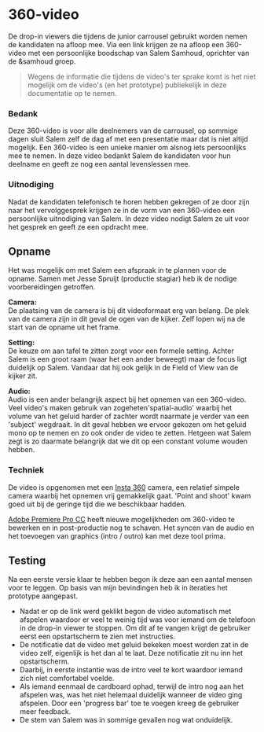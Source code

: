 # 360-video

De drop-in viewers die tijdens de junior carrousel gebruikt worden nemen de kandidaten na afloop mee. Via een link krijgen ze na afloop een 360-video met een persoonlijke boodschap van Salem Samhoud, oprichter van de &samhoud groep.

> Wegens de informatie die tijdens de video's ter sprake komt is het niet mogelijk om de video's (en het prototype) publiekelijk in deze documentatie op te nemen.

### Bedank
Deze 360-video is voor alle deelnemers van de carrousel, op sommige dagen sluit Salem zelf de dag af met een presentatie maar dat is niet altijd mogelijk. Een 360-video is een unieke manier om alsnog iets persoonlijks mee te nemen. In deze video bedankt Salem de kandidaten voor hun deelname en geeft ze nog een aantal levenslessen mee.

### Uitnodiging
Nadat de kandidaten telefonisch te horen hebben gekregen of ze door zijn naar het vervolggesprek krijgen ze in de vorm van een 360-video een persoonlijke uitnodiging van Salem. In deze video nodigt Salem ze uit voor het gesprek en geeft ze een opdracht mee.

## Opname
Het was mogelijk om met Salem een afspraak in te plannen voor de opname. Samen met Jesse Spruijt (productie stagiar) heb ik de nodige voorbereidingen getroffen.

**Camera:**  
De plaatsing van de camera is bij dit videoformaat erg van belang. De plek van de camera zijn in dit geval de ogen van de kijker. Zelf lopen wij na de start van de opname uit het frame.

**Setting:**  
De keuze om aan tafel te zitten zorgt voor een formele setting. Achter Salem is een groot raam (waar het een ander beweegt) maar de focus ligt duidelijk op Salem. Vandaar dat hij ook gelijk in de Field of View van de kijker zit.

**Audio:**  
Audio is een ander belangrijk aspect bij het opnemen van een 360-video. Veel video's maken gebruik van zogeheten'spatial-audio' waarbij het volume van het geluid harder of zachter wordt naarmate je verder van een 'subject' wegdraait. In dit geval hebben we ervoor gekozen om het geluid mono op te nemen en zo ook onder de video te zetten. Hetgeen wat Salem zegt is zo daarmate belangrijk dat we dit op een constant volume wouden hebben.

### Techniek
De video is opgenomen met een [Insta 360](https://www.insta360.com) camera, een relatief simpele camera waarbij het opnemen vrij gemakkelijk gaat. 'Point and shoot' kwam goed uit bij de geringe tijd die we beschikbaar hadden.

[Adobe Premiere Pro CC](https://www.adobe.com/products/premiere.html) heeft nieuwe mogelijkheden om 360-video te bewerken en in post-productie nog te schaven. Het syncen van de audio en het toevoegen van graphics (intro / outro) kan met deze tool prima.

## Testing
Na een eerste versie klaar te hebben begon ik deze aan een aantal mensen voor te leggen. Op basis van mijn bevindingen heb ik in iteraties het prototype aangepast.

* Nadat er op de link werd geklikt begon de video automatisch met afspelen waardoor er veel te weinig tijd was voor iemand om de telefoon in de drop-in viewer te stoppen. Om dit af te vangen krijgt de gebruiker eerst een opstartscherm te zien met instructies.
* De notificatie dat de video met geluid bekeken moest worden zat in de video zelf, eigenlijk is het dan al te laat. Deze notificatie zit nu inn het opstartscherm.
* Daarbij, in eerste instantie was de intro veel te kort waardoor iemand zich niet comfortabel voelde.
* Als iemand eenmaal de cardboard ophad, terwijl de intro nog aan het afspelen was, was het niet helemaal duidelijk wanneer de video ging afspelen. Door een 'progress bar' toe te voegen kreeg de gebruiker meer feedback.
* De stem van Salem was in sommige gevallen nog wat onduidelijk.